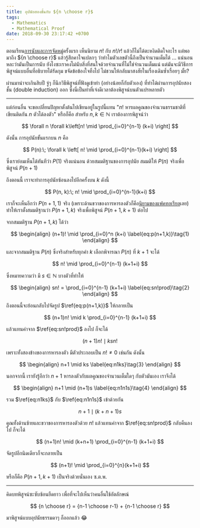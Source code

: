 ```yaml
---
title: อุปนัยสองชั้นกับ ${n \choose r}$
tags:
  - Mathematics
  - Mathematical Proof
date: 2018-09-30 23:17:42 +0700
---
```


ตอนเรียน[การนับและการจัดหมู่][combinatorics]ครั้งแรก เห็นนิยาม $n!$ กับ $n!/r!$ แล้วก็ไม่ได้ตะหงิดติดใจอะไร แต่พอมาถึง ${n \choose r}$ แล้วรู้สึกคาใจแปลกๆ ว่าทำไมตัวเลขตัวนี้ถึงเป็นจำนวนเต็มได้ ... แน่นอนหละว่ามันเป็นการนับ ยังไงซะเราคงไม่นับสิ่งที่สนใจด้วยจำนวนที่ไม่ใช่จำนวนเต็มแน่ แต่มันจะมีวิธีการพิสูจน์แบบอื่นที่อธิบายได้รัดกุม ขจัดข้อข้องใจทิ้งไป ไม่ชวนให้กลับมาสงสัยในเรื่องเดิมซ้ำเรื่อยๆ มั้ย?

ผ่านมาน่าจะเกินสิบปี จู่ๆ ก็นึกวิธีพิสูจน์ที่ฟังดูเข้าท่า (อย่างน้อยก็กับตัวเอง) ที่ทำได้ผ่านการอุปนัยสองชั้น (double induction) ออก ซึ่งนี่เป็นท่าที่เจ๋งดีเวลาต้องพิสูจน์บนตัวแปรหลายตัว

---

แต่ก่อนอื่น จะขอเปลี่ยนปัญหาตั้งต้นไปเขียนอยู่ในรูปนี้แทน "$n!$ หารผลคูณของจำนวนธรรมชาติที่เขียนติดกัน $n$ ตัวได้ลงตัว" หรือก็คือ สำหรับ $n,k \in \mathbb{N}$ เราต้องการพิสูจน์ว่า

$$
\forall n \forall k\left[n! \mid \prod_{i=0}^{n-1} (k+i) \right]
$$

ดังนั้น การอุปนัยขั้นแรกบน $n$ คือ

$$
P(n):\; \forall k \left[ n! \mid \prod_{i=0}^{n-1}(k+i) \right]
$$

ซึ่งเราย่อมเห็นได้ทันทีว่า $P(1)$ จริงแน่นอน ด้วยสมมติฐานของการอุปนัย สมมติให้ $P(n)$ จริงเพื่อพิสูจน์ $P(n+1)$

ถึงตอนนี้ เราจะทำการอุปนัยซ้อนลงไปอีกครั้งบน $k$ ดังนี้

$$
P(n, k):\; n! \mid \prod_{i=0}^{n-1}(k+i)
$$

เราก็จะเห็นอีกว่า $P(n+1, 1)$ จริง (เพราะด้านขวาของการหารลงตัวก็คือ[นิยามของแฟคทอเรียล][factorial]เลย) ทำให้เราตั้งสมมติฐานว่า $P(n+1, k)$ จริงเพื่อพิสูจน์ $P(n+1, k+1)$ ต่อไป

จากสมมติฐาน $P(n+1, k)$ ได้ว่า

$$ \begin{align}
(n+1)! \mid \prod_{i=0}^n (k+i)         \label{eq:p(n+1,k)}\tag{1}
\end{align} $$

และจากสมมติฐาน $P(n)$ ซึ่งจริงสำหรับทุกค่า $k$ เลือกพิจารณา $P(n)$ ที่ $k+1$ จะได้

$$
n! \mid \prod_{i=0}^{n-1} (k+1+i)
$$

ซึ่งหมายความว่า มี $s \in \mathbb{N}$ บางตัวที่ทำให้

$$ \begin{align}
sn! = \prod_{i=0}^{n-1} (k+1+i)         \label{eq:sn!prod}\tag{2}
\end{align} $$

ถึงตอนนี้จะย้อนกลับไปจัดรูป $\ref{eq:p(n+1,k)}$ ให้กลายเป็น

$$
(n+1)n! \mid k \prod_{i=0}^{n-1} (k+1+i)
$$

แล้วแทนค่าจาก $\ref{eq:sn!prod}$ ลงไป ก็จะได้

$$
(n+1)n! \mid ksn!
$$

เพราะทั้งสองข้างของการหารลงตัว มีตัวประกอบเป็น $n! \neq 0$ เช่นกัน ดังนั้น

$$ \begin{align}
n+1 \mid ks                             \label{eq:n1ks}\tag{3}
\end{align} $$

นอกจากนี้ เรายังรู้อีกว่า $n+1$ หารลงตัวกับผลคูณของจำนวนเต็มใดๆ กับตัวมันเอง เราจึงได้

$$ \begin{align}
n+1 \mid (n+1)s                         \label{eq:n1n1s}\tag{4}
\end{align} $$

รวม $\ref{eq:n1ks}$ กับ $\ref{eq:n1n1s}$ เข้าด้วยกัน

$$
n+1 \mid (k+n+1)s
$$

คูณทั้งด้านซ้ายและขวาของการหารลงตัวด้วย $n!$ แล้วแทนค่าจาก $\ref{eq:sn!prod}$ กลับคืนลงไป ก็จะได้

$$
(n+1)n! \mid (k+n+1) \prod_{i=0}^{n-1} (k+1+i)
$$

จัดรูปอีกนิดเดียวก็จะกลายเป็น

$$
(n+1)! \mid \prod_{i=0}^{n}(k+1+i)
$$

หรือก็คือ $P(n+1, k+1)$ เป็นจริงด้วยนั่นเอง ซ.ต.พ.

---

คิดบทพิสูจน์ซะซับซ้อนยืดยาว เพื่อที่จะไปเห็นว่าคนอื่นใช้อัตลักษณ์

$$
{n \choose r} = {n-1 \choose r-1} + {n-1 \choose r}
$$

มาพิสูจน์แบบอุปนัยธรรมดาๆ ก็ออกแล้ว 😂


[combinatorics]: //en.wikipedia.org/wiki/Combinatorics
[factorial]: //en.wikipedia.org/wiki/Factorial

